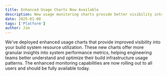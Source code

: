 ```yaml
---
title: Enhanced Usage Charts Now Available
description: New usage monitoring charts provide better visibility into build system resource utilization
date: 2025-01-08
tags: ['Platform']
author: Jim
---
```


We've deployed enhanced usage charts that provide improved visibility into your build system resource utilization. These new charts offer more granular insights into system performance metrics, helping engineering teams better understand and optimize their build infrastructure usage patterns. The enhanced monitoring capabilities are now rolling out to all users and should be fully available today.